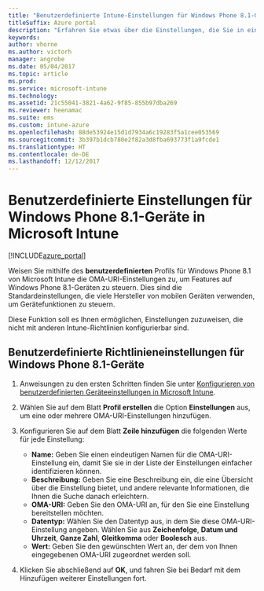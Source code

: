 ```yaml
---
title: "Benutzerdefinierte Intune-Einstellungen für Windows Phone 8.1-Geräte"
titleSuffix: Azure portal
description: "Erfahren Sie etwas über die Einstellungen, die Sie in einem benutzerdefinierten Windows Phone 8.1-Profil verwenden können.\""
keywords: 
author: vhorne
ms.author: victorh
manager: angrobe
ms.date: 05/04/2017
ms.topic: article
ms.prod: 
ms.service: microsoft-intune
ms.technology: 
ms.assetid: 21c55041-3821-4a62-9f85-855b97dba269
ms.reviewer: heenamac
ms.suite: ems
ms.custom: intune-azure
ms.openlocfilehash: 88de53924e15d1d7934a6c19283f5a1cee053569
ms.sourcegitcommit: 3b397b1dcb780e2f82a3d8fba693773f1a9fcde1
ms.translationtype: HT
ms.contentlocale: de-DE
ms.lasthandoff: 12/12/2017
---
```

# <a name="custom-settings-for-windows-phone-81-devices-in-microsoft-intune"></a>Benutzerdefinierte Einstellungen für Windows Phone 8.1-Geräte in Microsoft Intune

[!INCLUDE[azure_portal](./includes/azure_portal.md)]

Weisen Sie mithilfe des **benutzerdefinierten** Profils für Windows Phone 8.1 von Microsoft Intune die OMA-URI-Einstellungen zu, um Features auf Windows Phone 8.1-Geräten zu steuern. Dies sind die Standardeinstellungen, die viele Hersteller von mobilen Geräten verwenden, um Gerätefunktionen zu steuern.

Diese Funktion soll es Ihnen ermöglichen, Einstellungen zuzuweisen, die nicht mit anderen Intune-Richtlinien konfigurierbar sind.

## <a name="custom-policy-settings-for-windows-phone-81-devices"></a>Benutzerdefinierte Richtlinieneinstellungen für Windows Phone 8.1-Geräte

1. Anweisungen zu den ersten Schritten finden Sie unter [Konfigurieren von benutzerdefinierten Geräteeinstellungen in Microsoft Intune](custom-settings-configure.md).
2. Wählen Sie auf dem Blatt **Profil erstellen** die Option **Einstellungen** aus, um eine oder mehrere OMA-URI-Einstellungen hinzufügen.
3. Konfigurieren Sie auf dem Blatt **Zeile hinzufügen** die folgenden Werte für jede Einstellung:
    - **Name:** Geben Sie einen eindeutigen Namen für die OMA-URI-Einstellung ein, damit Sie sie in der Liste der Einstellungen einfacher identifizieren können.
    - **Beschreibung:** Geben Sie eine Beschreibung ein, die eine Übersicht über die Einstellung bietet, und andere relevante Informationen, die Ihnen die Suche danach erleichtern.
    - **OMA-URI:** Geben Sie den OMA-URI an, für den Sie eine Einstellung bereitstellen möchten.
    - **Datentyp:** Wählen Sie den Datentyp aus, in dem Sie diese OMA-URI-Einstellung angeben. Wählen Sie aus **Zeichenfolge**, **Datum und Uhrzeit**, **Ganze Zahl**, **Gleitkomma** oder **Boolesch** aus.
    - **Wert:** Geben Sie den gewünschten Wert an, der dem von Ihnen eingegebenen OMA-URI zugeordnet werden soll.

4. Klicken Sie abschließend auf **OK**, und fahren Sie bei Bedarf mit dem Hinzufügen weiterer Einstellungen fort.
